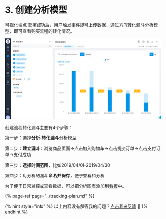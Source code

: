 # 3. 创建分析模型

可视化埋点 部署成功后，用户触发事件即可上传数据，通过方舟[转化漏斗分析模型](../../features/analytics/funnel.md)，即可查看购买流程的转化情况。

![ ](../../.gitbook/assets/wx20190531-152202.png)

创建流程转化漏斗主要有4个步骤：

第一步：选择**分析-转化漏斗**分析模型

第二步：**建立漏斗**：浏览商品页面→点击加入购物车→点击提交订单→点击支付订单→支付成功

第三步：**选择时间范围**，比如2019/04/01-2019/04/30

第四步：对分析的漏斗**命名并保存**，便于查看和分析

为了便于日常监控或查看数据，可以把分析图表添加到[看板](../../features/dashboard.md)中。

{% page-ref page="../tracking-plan.md" %}

{% hint style="info" %}
以上内容没有解答我的问题？[点击我来反馈](https://support.qq.com/products/118522/) 🚀
{% endhint %}

